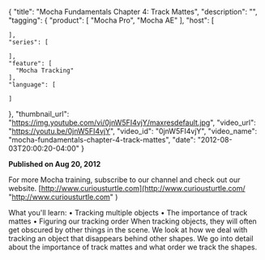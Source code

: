{
  "title": "Mocha Fundamentals Chapter 4: Track Mattes",
  "description": "",
  "tagging": {
    "product": [
      "Mocha Pro",
      "Mocha AE"
    ],
    "host": [

    ],
    "series": [

    ],
    "feature": [
      "Mocha Tracking"
    ],
    "language": [

    ]
  },
  "thumbnail_url": "https://img.youtube.com/vi/0jnW5FI4vjY/maxresdefault.jpg",
  "video_url": "https://youtu.be/0jnW5FI4vjY",
  "video_id": "0jnW5FI4vjY",
  "video_name": "mocha-fundamentals-chapter-4-track-mattes",
  "date": "2012-08-03T20:00:20-04:00"
}

**Published on Aug 20, 2012**

For more Mocha training, subscribe to our channel and check out our website.
[http://www.curiousturtle.com](http://www.curiousturtle.com/
"http://www.curiousturtle.com" )

What you'll learn: • Tracking multiple objects • The importance of track
mattes • Figuring our tracking order When tracking objects, they will often
get obscured by other things in the scene. We look at how we deal with
tracking an object that disappears behind other shapes. We go into detail
about the importance of track mattes and what order we track the shapes.

